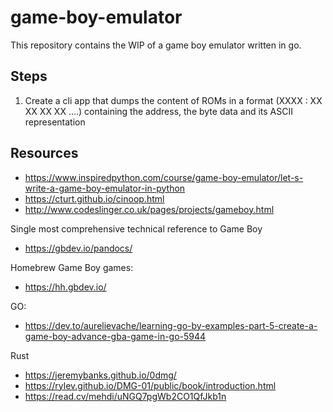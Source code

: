 # game-boy-emulator

This repository contains the WIP of a game boy emulator written in go.

## Steps

1) Create a cli app that dumps the content of ROMs in a format (XXXX : XX XX XX XX  ....) containing the address, the
byte data and its ASCII representation

## Resources
- https://www.inspiredpython.com/course/game-boy-emulator/let-s-write-a-game-boy-emulator-in-python
- https://cturt.github.io/cinoop.html
- http://www.codeslinger.co.uk/pages/projects/gameboy.html

Single most comprehensive technical reference to Game Boy
- https://gbdev.io/pandocs/

Homebrew Game Boy games:
- https://hh.gbdev.io/

GO:
- https://dev.to/aurelievache/learning-go-by-examples-part-5-create-a-game-boy-advance-gba-game-in-go-5944

Rust
- https://jeremybanks.github.io/0dmg/
- https://rylev.github.io/DMG-01/public/book/introduction.html
- https://read.cv/mehdi/uNGQ7pgWb2CO1QfJkb1n

